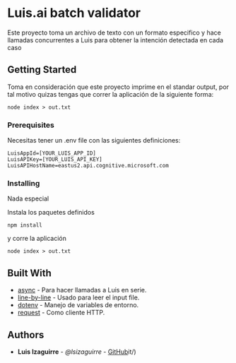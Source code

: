 # Luis.ai batch validator

Este proyecto toma un archivo de texto con un formato especifico y hace llamadas concurrentes a Luis para obtener la intención detectada en cada caso

## Getting Started

Toma en consideración que este proyecto imprime en el standar output, por tal motivo quizas tengas que correr la aplicación de la siguiente forma:

```
node index > out.txt
```

### Prerequisites

Necesitas tener un .env file con las siguientes definiciones:

```
LuisAppId=[YOUR_LUIS_APP_ID]
LuisAPIKey=[YOUR_LUIS_API_KEY]
LuisAPIHostName=eastus2.api.cognitive.microsoft.com
```

### Installing

Nada especial

Instala los paquetes definidos

```
npm install
```

y corre la aplicación

```
node index > out.txt
```


## Built With

* [async](https://www.npmjs.com/package/async) - Para hacer llamadas a Luis en serie.
* [line-by-line](https://www.npmjs.com/package/line-by-line) - Usado para leer el input file.
* [dotenv](https://www.npmjs.com/package/dotenv) - Manejo de variables de entorno.
* [request](https://www.npmjs.com/package/request) - Como cliente HTTP.

## Authors

* **Luis Izaguirre** - *@lsizaguirre* - [GitHub](https://github.com/lsizaguirre)it/)